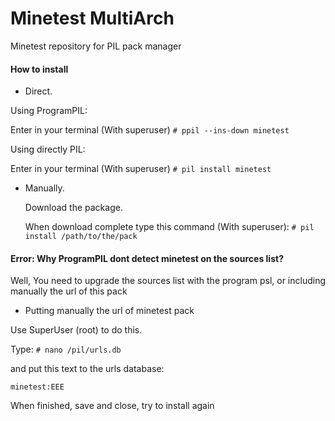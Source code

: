# Minetest MultiArch
Minetest repository for PIL pack manager
#### How to install
* Direct.

Using ProgramPIL:

  Enter in your terminal (With superuser) `# ppil --ins-down minetest`
  
Using directly PIL:

  Enter in your terminal (With superuser) `# pil install minetest`
  
* Manually.

  Download the package.
  
  When download complete type this command (With superuser): `# pil install /path/to/the/pack`
#### Error: Why ProgramPIL dont detect minetest on the sources list?

Well, You need to upgrade the sources list with the program psl, or including manually the url of this pack
* Putting manually the url of minetest pack

Use SuperUser (root) to do this.

Type: `# nano /pil/urls.db`

and put this text to the urls database:

```# Minetest URL
minetest:EEE
```

When finished, save and close, try to install again


  
  



